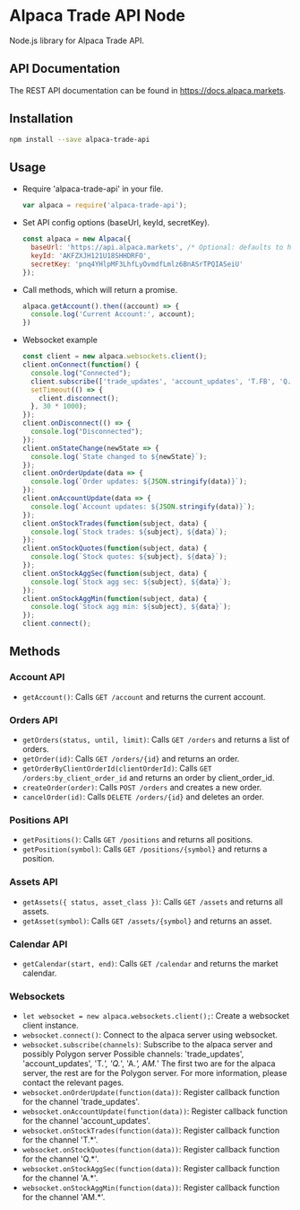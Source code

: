 # Alpaca Trade API Node

Node.js library for Alpaca Trade API.

## API Documentation

The REST API documentation can be found in https://docs.alpaca.markets.

## Installation

```sh
npm install --save alpaca-trade-api
```

## Usage

* Require 'alpaca-trade-api' in your file.

  ```js
  var alpaca = require('alpaca-trade-api');
  ```
* Set API config options (baseUrl, keyId, secretKey).

  ```js
  const alpaca = new Alpaca({
    baseUrl: 'https://api.alpaca.markets', /* Optional: defaults to https://api.alpaca.markets */
    keyId: 'AKFZXJH121U18SHHDRFO',
    secretKey: 'pnq4YHlpMF3LhfLyOvmdfLmlz6BnASrTPQIASeiU'
  });
  ```
* Call methods, which will return a promise.

  ```js
  alpaca.getAccount().then((account) => {
    console.log('Current Account:', account);
  })
  ```
* Websocket example

  ```js
  const client = new alpaca.websockets.client();
  client.onConnect(function() {
    console.log("Connected");
    client.subscribe(['trade_updates', 'account_updates', 'T.FB', 'Q.AAPL', 'A.FB', 'AM.AAPL']);
    setTimeout(() => {
      client.disconnect();
    }, 30 * 1000);
  });
  client.onDisconnect(() => {
    console.log("Disconnected");
  });
  client.onStateChange(newState => {
    console.log(`State changed to ${newState}`);
  });
  client.onOrderUpdate(data => {
    console.log(`Order updates: ${JSON.stringify(data)}`);
  });
  client.onAccountUpdate(data => {
    console.log(`Account updates: ${JSON.stringify(data)}`);
  });
  client.onStockTrades(function(subject, data) {
    console.log(`Stock trades: ${subject}, ${data}`);
  });
  client.onStockQuotes(function(subject, data) {
    console.log(`Stock quotes: ${subject}, ${data}`);
  });
  client.onStockAggSec(function(subject, data) {
    console.log(`Stock agg sec: ${subject}, ${data}`);
  });
  client.onStockAggMin(function(subject, data) {
    console.log(`Stock agg min: ${subject}, ${data}`);
  });
  client.connect();
  ```

## Methods

### Account API
* `getAccount()`: Calls `GET /account` and returns the current account.

### Orders API
* `getOrders(status, until, limit)`: Calls `GET /orders` and returns a list of orders.
* `getOrder(id)`: Calls `GET /orders/{id}` and returns an order.
* `getOrderByClientOrderId(clientOrderId)`: Calls `GET /orders:by_client_order_id` and returns an order by client_order_id.
* `createOrder(order)`: Calls `POST /orders` and creates a new order.
* `cancelOrder(id)`: Calls `DELETE /orders/{id}` and deletes an order.

### Positions API
* `getPositions()`: Calls `GET /positions` and returns all positions.
* `getPosition(symbol)`: Calls `GET /positions/{symbol}` and returns a position.

### Assets API
* `getAssets({ status, asset_class })`: Calls `GET /assets` and returns all assets.
* `getAsset(symbol)`: Calls `GET /assets/{symbol}` and returns an asset.

### Calendar API
* `getCalendar(start, end)`: Calls `GET /calendar` and returns the market calendar.

### Websockets
* `let websocket = new alpaca.websockets.client();`: Create a websocket client instance.
* `websocket.connect()`: Connect to the alpaca server using websocket.
* `websocket.subscribe(channels)`: Subscribe to the alpaca server and possibly Polygon server
    Possible channels: 'trade_updates', 'account_updates', 'T.*', 'Q.*', 'A.*', AM.*'
        The first two are for the alpaca server, the rest are for the Polygon server.
        For more information, please contact the relevant pages.
* `websocket.onOrderUpdate(function(data))`: Register callback function for the channel 'trade_updates'.
* `websocket.onAccountUpdate(function(data))`: Register callback function for the channel 'account_updates'.
* `websocket.onStockTrades(function(data))`: Register callback function for the channel 'T.*'.
* `websocket.onStockQuotes(function(data))`: Register callback function for the channel 'Q.*'.
* `websocket.onStockAggSec(function(data))`: Register callback function for the channel 'A.*'.
* `websocket.onStockAggMin(function(data))`: Register callback function for the channel 'AM.*'.
